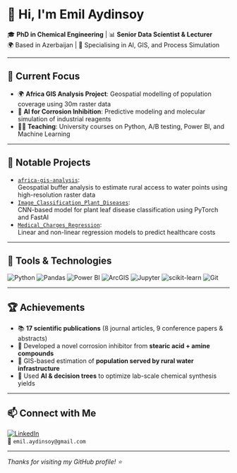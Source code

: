 # 👋 Hi, I'm Emil Aydinsoy

🎓 **PhD in Chemical Engineering** | 📊 **Senior Data Scientist & Lecturer**  
🌍 Based in Azerbaijan | 🧪 Specialising in AI, GIS, and Process Simulation  

---

## 💼 Current Focus
- 🌍 **Africa GIS Analysis Project**: Geospatial modelling of population coverage using 30m raster data  
- 🧠 **AI for Corrosion Inhibition**: Predictive modeling and molecular simulation of industrial reagents  
- 👨‍🏫 **Teaching**: University courses on Python, A/B testing, Power BI, and Machine Learning  

---

## 🚀 Notable Projects
- [`africa-gis-analysis`](https://github.com/Uptime-Global/africa-gis-analysis):  
  Geospatial buffer analysis to estimate rural access to water points using high-resolution raster data  
- [`Image_Classification_Plant_Diseases`](https://github.com/Emil-Aydinsoy/Image_Classification_Plant_Diseases):  
  CNN-based model for plant leaf disease classification using PyTorch and FastAI  
- [`Medical_Charges_Regression`](https://github.com/Emil-Aydinsoy/Medical_charges_regression):  
  Linear and non-linear regression models to predict healthcare costs  

---

## 🧰 Tools & Technologies
![Python](https://img.shields.io/badge/Python-3776AB?style=for-the-badge&logo=python&logoColor=white)
![Pandas](https://img.shields.io/badge/Pandas-150458?style=for-the-badge&logo=pandas)
![Power BI](https://img.shields.io/badge/PowerBI-F2C811?style=for-the-badge&logo=powerbi&logoColor=black)
![ArcGIS](https://img.shields.io/badge/ArcGIS-0077C2?style=for-the-badge)
![Jupyter](https://img.shields.io/badge/Jupyter-F37626?style=for-the-badge&logo=Jupyter)
![scikit-learn](https://img.shields.io/badge/Scikit--Learn-F7931E?style=for-the-badge&logo=scikit-learn)
![Git](https://img.shields.io/badge/Git-F05032?style=for-the-badge&logo=git&logoColor=white)

---

## 🏆 Achievements
- 📚 **17 scientific publications** (8 journal articles, 9 conference papers & abstracts)  
- 🧪 Developed a novel corrosion inhibitor from **stearic acid + amine compounds**  
- 🧭 GIS-based estimation of **population served by rural water infrastructure**  
- 🧠 Used **AI & decision trees** to optimize lab-scale chemical synthesis yields  

---

## 📫 Connect with Me
[![LinkedIn](https://img.shields.io/badge/LinkedIn-EmilAydinsoy-blue?style=flat-square&logo=linkedin)](https://linkedin.com/in/EmilAydinsoy)  
📧 `emil.aydinsoy@gmail.com`

---

*Thanks for visiting my GitHub profile! ⭐*
